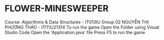 # FLOWER-MINESWEEPER
Course: Algorithms & Data Structures - IT013IU Group 02
NGUYỄN THỊ PHƯƠNG THẢO - ITITIU21314 
To run the game
Open the Folder using Visual Studio Code
Open the 'Application.java' file
Press F5 to run the game